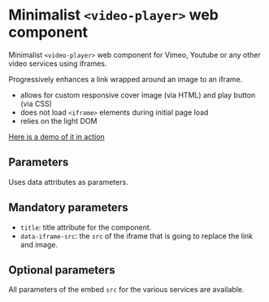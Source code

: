 # Minimalist `<video-player>` web component

Minimalist `<video-player>` web component for Vimeo, Youtube or any other video services using iframes.

Progressively enhances a link wrapped around an image to an iframe.

- allows for custom responsive cover image (via HTML) and play button (via CSS)
- does not load `<iframe>` elements during initial page load
- relies on the light DOM

[Here is a demo of it in action](https://jeromecoupe.github.io/video-player/)

## Parameters

Uses data attributes as parameters.

## Mandatory parameters

- `title`: title attribute for the component.
- `data-iframe-src`: the `src` of the iframe that is going to replace the link and image.

## Optional parameters

All parameters of the embed `src` for the various services are available.
